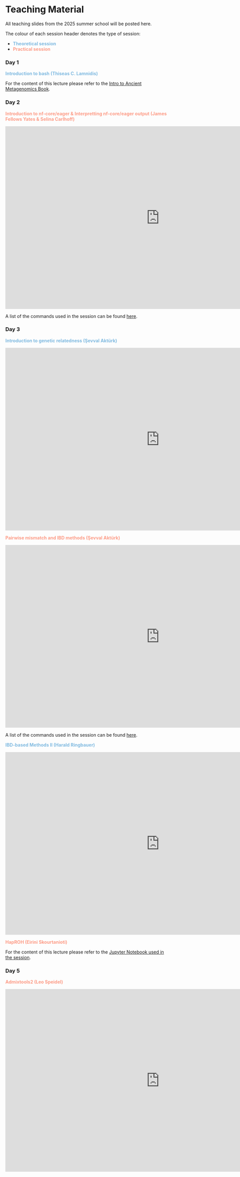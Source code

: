# Teaching Material

All teaching slides from the 2025 summer school will be posted here.

The colour of each session header denotes the type of session:

- <span class="theory">Theoretical session</span>
- <span class="practical">Practical session</span>

### Day 1

<span class="theory">Introduction to bash (Thiseas C. Lamnidis)</span>

For the content of this lecture please refer to the [Intro to Ancient Metagenomics Book](https://www.spaam-community.org/intro-to-ancient-metagenomics-book/bare-bones-bash.html).

### Day 2

<!--  <span class="theory">Introduction to NGS data (Emily Breslin)</span>

SLIDES GO HERE -->

<span class="practical">Introduction to nf-core/eager & Interpretting nf-core/eager output (James Fellows Yates & Selina Carlhoff)</span>

<iframe src="https://docs.google.com/presentation/d/e/2PACX-1vRUbGX51DUwFLJpeMi-cCeDPrbcHHkELgnWnmqt86sx0YiMW-1exn2ych1g0Kahg9Ke_BQfxlphHrna/pubembed?start=false&loop=false&delayms=3000" frameborder="0" width="960" height="569" allowfullscreen="true" mozallowfullscreen="true" webkitallowfullscreen="true"></iframe>

A list of the commands used in the session can be found [here](https://hackmd.io/@jfy133/SJ2NGWzZgl).

### Day 3
  
<span class="theory">Introduction to genetic relatedness (Şevval Aktürk)</span>

<iframe src="https://drive.google.com/file/d/1oY9Kuuxwzx8fa12FOwligbj7q3-lIA5G/preview" frameborder="0" width="960" height="569" allowfullscreen="true" mozallowfullscreen="true" webkitallowfullscreen="true"></iframe>

<span class="practical">Pairwise mismatch and IBD methods (Şevval Aktürk)</span>

<iframe src="https://drive.google.com/file/d/17kYQ2nXzLSqKY8od4G8k0_QYmCOdD0cz/preview" frameborder="0" width="960" height="569" allowfullscreen="true" mozallowfullscreen="true" webkitallowfullscreen="true"></iframe>

A list of the commands used in the session can be found [here](https://drive.google.com/uc?export=download&id=1uVHrg7XnlYXba8U46zQq7r4pvh2A2Ozi).

<span class="theory">IBD-based Methods II (Harald Ringbauer)</span>

<iframe src="https://drive.google.com/file/d/1rtCmEeHE0M2rNqd0I10s3hpT99AnxBw0/preview" frameborder="0" width="960" height="569" allowfullscreen="true" mozallowfullscreen="true" webkitallowfullscreen="true"></iframe>

<span class="practical">HapROH (Eirini Skourtanioti)</span>

For the content of this lecture please refer to the [Jupyter Notebook used in the session](https://github.com/haam-community/summer_school_vms/blob/main/data/haproh/HAAM25_hapROH.ipynb).

<!--  
### Day 4

<span class="practical">Data Curation and Unsupervised Analysis (Jazmín Ramos-Madrigal)</span>

<span class="theoretical">Introduction to Population Genetics (Stephan Schiffels)</span>

<span class="practical">Unsupervised Analysis (Jazmín Ramos-Madrigal)</span>

<span class="theoretical">Imputation (Bárbara Sousa da Mota)</span>

-->

### Day 5

<!--  

<span class="theoretical">Population Genetics II: f-stats (Leo Speidel)</span>

<iframe src="https://drive.google.com/file/d/1rtCmEeHE0M2rNqd0I10s3hpT99AnxBw0/preview" frameborder="0" width="960" height="569" allowfullscreen="true" mozallowfullscreen="true" webkitallowfullscreen="true"></iframe>

-->

<span class="practical">Admixtools2 (Leo Speidel)</span>

<iframe src="https://drive.google.com/file/d/1LN4TGWxX0T1-YP6WV9sh4vzwQhz9SZXU/preview" frameborder="0" width="960" height="569" allowfullscreen="true" mozallowfullscreen="true" webkitallowfullscreen="true"></iframe>

<!--  

<span class="theoretical">qpAdm and IBD: Interpretation (Éadaoin Harney)</span>

-->


<style>
  .theory {
    color: #80BAE0;
    font-weight: bold;
  }

  .practical {
    color: #FD9C87;
    font-weight: bold;
  }
</style>
